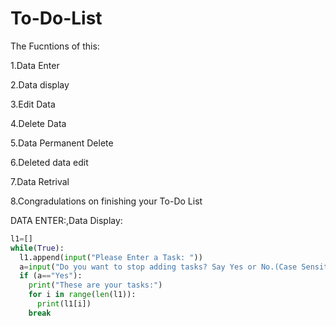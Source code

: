 # To-Do-List
The Fucntions of this:

1.Data Enter

2.Data display

3.Edit Data

4.Delete Data

5.Data Permanent Delete

6.Deleted data edit

7.Data Retrival

8.Congradulations on finishing your To-Do List

DATA ENTER:,Data Display:
```python
l1=[]
while(True):
  l1.append(input("Please Enter a Task: "))
  a=input("Do you want to stop adding tasks? Say Yes or No.(Case Sensitive): ")
  if (a=="Yes"):
    print("These are your tasks:")
    for i in range(len(l1)):
      print(l1[i])
    break
```
